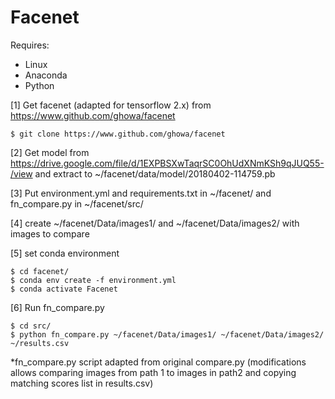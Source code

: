 # Facenet

Requires:
* Linux
* Anaconda
* Python

[1] Get facenet (adapted for tensorflow 2.x) from https://www.github.com/ghowa/facenet
```
$ git clone https://www.github.com/ghowa/facenet
```

[2] Get model from https://drive.google.com/file/d/1EXPBSXwTaqrSC0OhUdXNmKSh9qJUQ55-/view
and extract to ~/facenet/data/model/20180402-114759.pb

[3] Put environment.yml and requirements.txt in ~/facenet/ 
    and fn_compare.py in ~/facenet/src/

[4] create ~/facenet/Data/images1/ and ~/facenet/Data/images2/ with images to compare

[5] set conda environment 
```
$ cd facenet/
$ conda env create -f environment.yml
$ conda activate Facenet
```

[6] Run fn_compare.py 
```
$ cd src/
$ python fn_compare.py ~/facenet/Data/images1/ ~/facenet/Data/images2/ ~/results.csv
```
*fn_compare.py script adapted from original compare.py (modifications allows comparing images from path 1 to images in path2 and copying matching scores list in results.csv)
